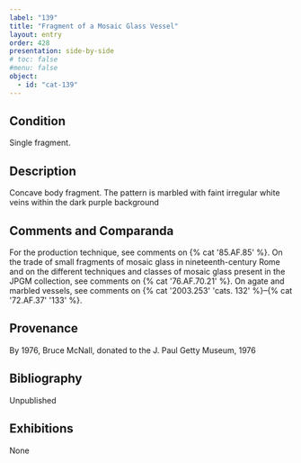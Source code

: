 ```yaml
---
label: "139"
title: "Fragment of a Mosaic Glass Vessel"
layout: entry
order: 428
presentation: side-by-side
# toc: false
#menu: false 
object:
  - id: "cat-139"
---
```


## Condition

Single fragment.

## Description

Concave body fragment. The pattern is marbled with faint irregular white veins within the dark purple background

## Comments and Comparanda

For the production technique, see comments on {% cat '85.AF.85' %}. On the trade of small fragments of mosaic glass in nineteenth-century Rome and on the different techniques and classes of mosaic glass present in the JPGM collection, see comments on {% cat '76.AF.70.21' %}. On agate and marbled vessels, see comments on {% cat '2003.253' 'cats. 132' %}–{% cat '72.AF.37' '133' %}.

## Provenance

By 1976, Bruce McNall, donated to the J. Paul Getty Museum, 1976

## Bibliography

Unpublished

## Exhibitions

None
